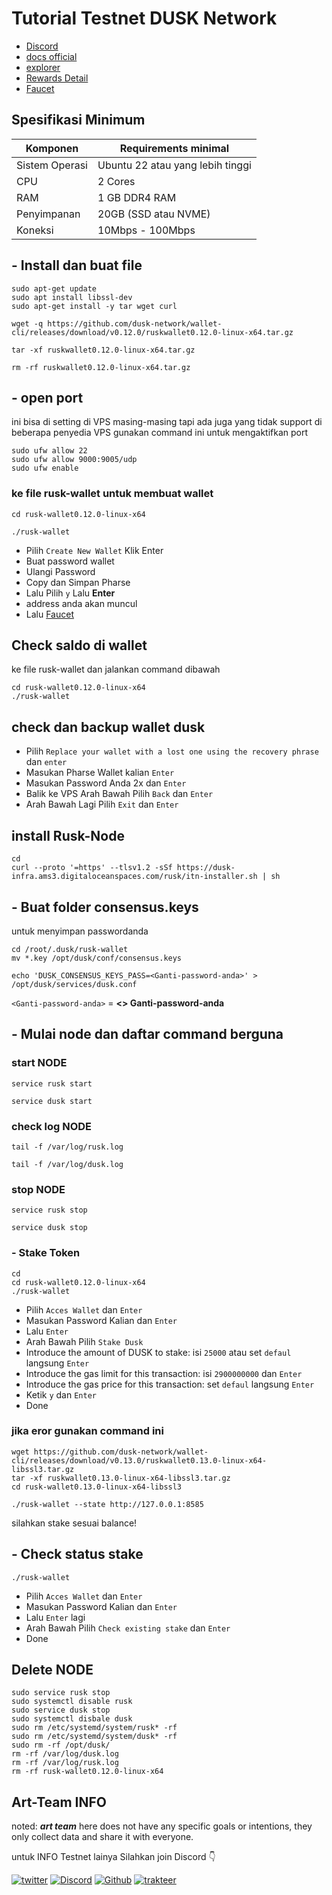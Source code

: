 # Tutorial Testnet DUSK Network 

- [Discord](https://discord.gg/dusknetwork) 
- [docs official ](https://dusk.network/pages/incentivized-testnet#Wallet) 
- [explorer](https://explorer.dusk.network/)
- [Rewards Detail](https://dusk.network/pages/incentivized-testnet )
- [Faucet](https://docs.google.com/forms/u/0/d/e/1FAIpQLScxABRnszbBEaTZAIg2TwfJVIq0kRggy8QK2MRBTO7vuyP_Ug/closedform)

## Spesifikasi Minimum
| Komponen  | Requirements minimal|
|-----------|---------------------|
|Sistem Operasi|Ubuntu 22 atau yang lebih tinggi |
|CPU           | 2 Cores                         |
|RAM           | 1 GB DDR4 RAM                   |
|Penyimpanan   | 20GB (SSD atau NVME)            |
|Koneksi       |10Mbps - 100Mbps                 |

## - Install dan buat file

```
sudo apt-get update
sudo apt install libssl-dev
sudo apt-get install -y tar wget curl
```
```
wget -q https://github.com/dusk-network/wallet-cli/releases/download/v0.12.0/ruskwallet0.12.0-linux-x64.tar.gz
```
```
tar -xf ruskwallet0.12.0-linux-x64.tar.gz
```
```
rm -rf ruskwallet0.12.0-linux-x64.tar.gz
```

## - open port 
ini bisa di setting di VPS masing-masing tapi ada juga yang tidak support di beberapa penyedia VPS
gunakan command ini untuk mengaktifkan port

```
sudo ufw allow 22
sudo ufw allow 9000:9005/udp
sudo ufw enable
```

### ke file rusk-wallet untuk membuat wallet

```
cd rusk-wallet0.12.0-linux-x64
```
```
./rusk-wallet
```

- Pilih `Create New Wallet` Klik Enter
- Buat password wallet  
- Ulangi Password 
- Copy dan Simpan Pharse 
- Lalu Pilih `y` Lalu **Enter** 
-  address anda akan muncul 
- Lalu [Faucet](https://docs.google.com/forms/u/0/d/e/1FAIpQLScxABRnszbBEaTZAIg2TwfJVIq0kRggy8QK2MRBTO7vuyP_Ug/closedform)

## Check saldo di wallet
ke file rusk-wallet dan jalankan command dibawah

```
cd rusk-wallet0.12.0-linux-x64
./rusk-wallet
```
## check dan backup wallet dusk

- Pilih `Replace your wallet with a lost one using the recovery phrase` dan `enter`
- Masukan Pharse Wallet kalian `Enter`
- Masukan Password Anda 2x dan `Enter`
- Balik ke VPS Arah Bawah Pilih `Back` dan `Enter`
- Arah Bawah Lagi Pilih `Exit` dan `Enter`


## install Rusk-Node

```
cd
curl --proto '=https' --tlsv1.2 -sSf https://dusk-infra.ams3.digitaloceanspaces.com/rusk/itn-installer.sh | sh
```

## - Buat folder consensus.keys
untuk menyimpan passwordanda
```
cd /root/.dusk/rusk-wallet
mv *.key /opt/dusk/conf/consensus.keys
```
```
echo 'DUSK_CONSENSUS_KEYS_PASS=<Ganti-password-anda>' > /opt/dusk/services/dusk.conf
```
`<Ganti-password-anda>` = **<> Ganti-password-anda** 

## - Mulai node dan daftar command berguna
### start NODE 

```
service rusk start
```
```
service dusk start
```

### check log NODE
```
tail -f /var/log/rusk.log
```
```
tail -f /var/log/dusk.log
```

### stop NODE 
```
service rusk stop
```
```
service dusk stop
```
### - Stake Token


```
cd
cd rusk-wallet0.12.0-linux-x64
./rusk-wallet
```

- Pilih `Acces Wallet` dan `Enter`
- Masukan Password Kalian dan `Enter`
- Lalu `Enter` 
- Arah Bawah Pilih `Stake Dusk` 
- Introduce the amount of DUSK to stake: isi `25000` atau set `defaul` langsung `Enter`
- Introduce the gas limit for this transaction: isi `2900000000`  dan `Enter`
- Introduce the gas price for this transaction: set `defaul` langsung `Enter`
- Ketik `y` dan `Enter`
- Done

### jika eror gunakan command ini

```
wget https://github.com/dusk-network/wallet-cli/releases/download/v0.13.0/ruskwallet0.13.0-linux-x64-libssl3.tar.gz
tar -xf ruskwallet0.13.0-linux-x64-libssl3.tar.gz
cd rusk-wallet0.13.0-linux-x64-libssl3
```

```
./rusk-wallet --state http://127.0.0.1:8585
```

silahkan stake sesuai balance!

## - Check status stake

```
./rusk-wallet
```

- Pilih `Acces Wallet` dan `Enter`
- Masukan Password Kalian dan `Enter`
- Lalu `Enter` lagi
- Arah Bawah Pilih `Check existing stake` dan `Enter`
- Done

## Delete NODE 

```
sudo service rusk stop
sudo systemctl disable rusk
sudo service dusk stop
sudo systemctl disbale dusk
sudo rm /etc/systemd/system/rusk* -rf
sudo rm /etc/systemd/system/dusk* -rf
sudo rm -rf /opt/dusk/
rm -rf /var/log/dusk.log
rm -rf /var/log/rusk.log
rm -rf rusk-wallet0.12.0-linux-x64
```

## Art-Team INFO
noted: ***art team*** here does not have any specific goals or intentions, they only collect data and share it with everyone.

untuk INFO Testnet lainya Silahkan join Discord 👇

[![twitter](https://img.shields.io/badge/twitter-1DA1F2?style=for-the-badge&logo=twitter&logoColor=white)](https://twitter.com/ArtSy5team)
[![Discord](https://img.shields.io/badge/discord-7289d9?style=for-the-badge&logo=discord&logoColor=white)](https://discord.gg/EAKEdZU6c8)
[![Github](https://img.shields.io/badge/GitHub-171515?style=for-the-badge&logo=GitHub&logoColor=white)](https://github.com/Art-Sy5team)
[![trakteer](https://img.shields.io/badge/trakteer.id-e31e1e?style=for-the-badge&logo=ko-fi&logoColor=white)](https://trakteer.id/Art-Sy5team/tip)

